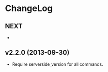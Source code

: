 # ChangeLog

## NEXT

  *

## v2.2.0 (2013-09-30)

  * Require serverside_version for all commands.
